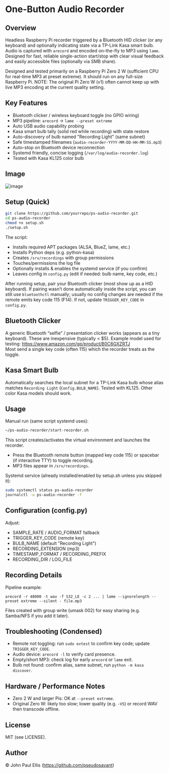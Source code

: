 # One-Button Audio Recorder

## Overview

Headless Raspberry Pi recorder triggered by a Bluetooth HID clicker (or any keyboard) and optionally indicating state via a TP-Link Kasa smart bulb. Audio is captured with `arecord` and encoded on-the-fly to MP3 using `lame`. Designed for fast, reliable single-action start/stop with clear visual feedback and easily accessible files (optionally via SMB share).

Designed and tested primarily on a Raspberry Pi Zero 2 W (sufficient CPU for real-time MP3 at preset extreme). It should run on any full-size Raspberry Pi. NOTE: The original Pi Zero W (v1) often cannot keep up with live MP3 encoding at the current quality setting.

## Key Features

- Bluetooth clicker / wireless keyboard toggle (no GPIO wiring)
- MP3 pipeline: `arecord` -> `lame --preset extreme`
- Auto USB audio capability probing
- Kasa smart bulb tally (solid red while recording) with state restore
- Auto-discovery of bulb named "Recording Light" (same subnet)
- Safe timestamped filenames (`audio-recorder-YYYY-MM-DD-HH-MM-SS.mp3`)
- Auto-stop on Bluetooth device reconnection
- Systemd friendly, concise logging (`/var/log/audio-recorder.log`)
- Tested with Kasa KL125 color bulb

## Image
![image](https://github.com/user-attachments/assets/adbafada-a799-4dba-8491-93f92c2bb26a)


## Setup (Quick)

```sh
git clone https://github.com/yourrepo/ps-audio-recorder.git
cd ps-audio-recorder
chmod +x setup.sh
./setup.sh
```

The script:

- Installs required APT packages (ALSA, BlueZ, lame, etc.)
- Installs Python deps (e.g. python-kasa)
- Creates `/srv/recordings` with group permissions
- Touches/permissions the log file
- Optionally installs & enables the systemd service (if you confirm)
- Leaves config in `config.py` (edit if needed: bulb name, key code, etc.)

After running setup, pair your Bluetooth clicker (most show up as a HID keyboard). If pairing wasn’t done automatically inside the script, you can still use `bluetoothctl` manually; usually no config changes are needed if the remote emits key code 115 (F14). If not, update `TRIGGER_KEY_CODE` in `config.py`.

## Bluetooth Clicker
A generic Bluetooth “selfie” / presentation clicker works (appears as a tiny keyboard). These are inexpensive (typically < $5). Example model used for testing: https://www.amazon.com/gp/product/B0C6GXZRTJ  
Most send a single key code (often 115) which the recorder treats as the toggle.

## Kasa Smart Bulb

Automatically searches the local subnet for a TP-Link Kasa bulb whose alias matches `Recording Light` (`Config.BULB_NAME`). Tested with KL125. Other color Kasa models should work.

## Usage

Manual run (same script systemd uses):
```sh
~/ps-audio-recorder/start-recorder.sh
```
This script creates/activates the virtual environment and launches the recorder.  
- Press the Bluetooth remote button (mapped key code 115) or spacebar (if interactive TTY) to toggle recording.
- MP3 files appear in `/srv/recordings`.

Systemd service (already installed/enabled by setup.sh unless you skipped it):
```sh
sudo systemctl status ps-audio-recorder
journalctl -u ps-audio-recorder -f
```

## Configuration (config.py)

Adjust:

- SAMPLE_RATE / AUDIO_FORMAT fallback
- TRIGGER_KEY_CODE (remote key)
- BULB_NAME (default "Recording Light")
- RECORDING_EXTENSION (mp3)
- TIMESTAMP_FORMAT / RECORDING_PREFIX
- RECORDING_DIR / LOG_FILE

## Recording Details

Pipeline example:

```
arecord -r 48000 -t wav -f S32_LE -c 2 ... | lame --ignorelength --preset extreme --silent - file.mp3
```

Files created with group write (umask 002) for easy sharing (e.g. Samba/NFS if you add it later).

## Troubleshooting (Condensed)

- Remote not toggling: run `sudo evtest` to confirm key code; update `TRIGGER_KEY_CODE`.
- Audio device: `arecord -l` to verify card presence.
- Empty/short MP3: check log for early `arecord` or `lame` exit.
- Bulb not found: confirm alias, same subnet, run `python -m kasa discover`.

## Hardware / Performance Notes

- Zero 2 W and larger Pis: OK at `--preset extreme`.
- Original Zero W: likely too slow; lower quality (e.g. `-V5`) or record WAV then transcode offline.

## License

MIT (see LICENSE).

## Author

© John Paul Ellis (https://github.com/pseudosavant)
